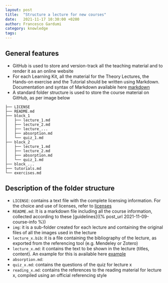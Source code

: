 ```yaml
---
layout: post
title:  "Structure a lecture for new courses"
date:   2021-11-17 10:30:00 +0200
author: Francesco Gardumi
category: knowledge
tags:
---
```


## General features

* GitHub is used to store and version-track all the teaching material and to render it as an online website
* For each Learning Kit, all the material for the Theory Lectures, the Hands-on exercise and the Tutorial should be written using Markdown. Documentation and syntax of Markdown available here [markdown]
* A standard folder structure is used to store the course material on GitHub, as per image below

```
├── LICENSE
├── README.md
├── block_1
│   ├── lecture_1.md
│   ├── lecture_2.md
│   ├── lecture_...
│   ├── absorption.md
│   └── quiz_1.md
├── block_2
│   ├── lecture_1.md
│   ├── lecture_2.md
│   ├── absorption.md
│   └── quiz_1.md
├── block_...
├── tutorials.md
└── exercises.md
```

## Description of the folder structure

* `LICENSE`: contains a text file with the complete licensing information. For the choice and use of licenses, refer to [licenses]
* `README.md`: It is a markdown file including all the course information, collected according to these [guidelines]({% post_url 2021-11-09-course-info %})
* `img`: it is a sub-folder created for each lecture and containing the original files of all the images used in the lecture
* `lecture_x.bib`: it is a file containing the bibliography of the lecture, as exported from the referencing tool (e.g. Mendeley or Zotero)
* `lecture_x.md`: it contains the text to be shown in the lecture (titles, content). An example for this is available here [example]
* `absorption.md`:
* `quiz_x.md`: contains the questions of the quiz for lecture x
* `reading_x.md`: contains the references to the reading material for lecture x, compiled using an official referencing style

[markdown]: https://commonmark.org/
[licenses]: https://creativecommons.org/share-your-work/
[example]: https://github.com/ClimateCompatibleGrowth/course_test/blob/main/block_1/lecture_1.md